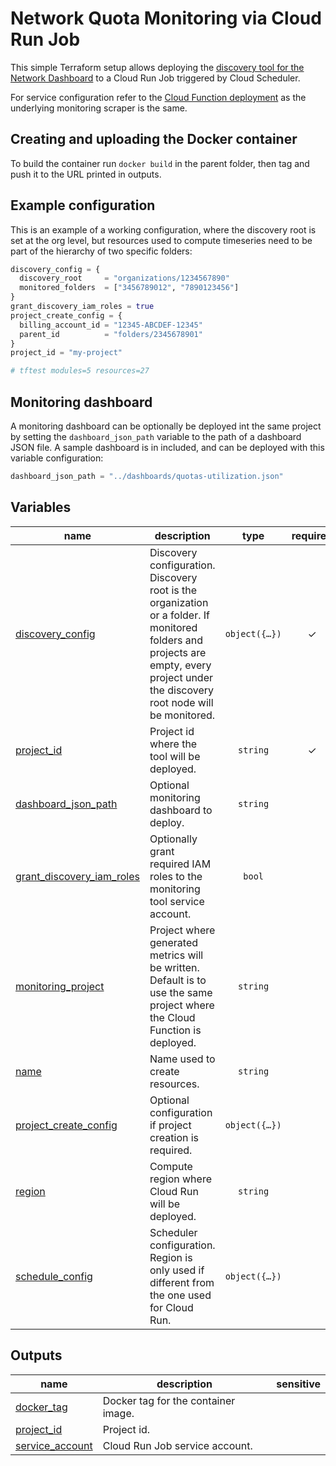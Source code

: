 # Network Quota Monitoring via Cloud Run Job

This simple Terraform setup allows deploying the [discovery tool for the Network Dashboard](../src/) to a Cloud Run Job triggered by Cloud Scheduler.

For service configuration refer to the [Cloud Function deployment](../deploy-cloud-function/) as the underlying monitoring scraper is the same.

## Creating and uploading the Docker container

To build the container run `docker build` in the parent folder, then tag and push it to the URL printed in outputs.

## Example configuration

This is an example of a working configuration, where the discovery root is set at the org level, but resources used to compute timeseries need to be part of the hierarchy of two specific folders:

```tfvars
discovery_config = {
  discovery_root     = "organizations/1234567890"
  monitored_folders  = ["3456789012", "7890123456"]
}
grant_discovery_iam_roles = true
project_create_config = {
  billing_account_id = "12345-ABCDEF-12345"
  parent_id          = "folders/2345678901"
}
project_id = "my-project"

# tftest modules=5 resources=27
```

## Monitoring dashboard

A monitoring dashboard can be optionally be deployed int the same project by setting the `dashboard_json_path` variable to the path of a dashboard JSON file. A sample dashboard is in included, and can be deployed with this variable configuration:

```tfvars
dashboard_json_path = "../dashboards/quotas-utilization.json"
```
<!-- BEGIN TFDOC -->
## Variables

| name | description | type | required | default |
|---|---|:---:|:---:|:---:|
| [discovery_config](variables.tf#L23) | Discovery configuration. Discovery root is the organization or a folder. If monitored folders and projects are empty, every project under the discovery root node will be monitored. | <code title="object&#40;&#123;&#10;  discovery_root     &#61; string&#10;  monitored_folders  &#61; optional&#40;list&#40;string&#41;, &#91;&#93;&#41;&#10;  monitored_projects &#61; optional&#40;list&#40;string&#41;, &#91;&#93;&#41;&#10;&#125;&#41;">object&#40;&#123;&#8230;&#125;&#41;</code> | ✓ |  |
| [project_id](variables.tf#L69) | Project id where the tool will be deployed. | <code>string</code> | ✓ |  |
| [dashboard_json_path](variables.tf#L17) | Optional monitoring dashboard to deploy. | <code>string</code> |  | <code>null</code> |
| [grant_discovery_iam_roles](variables.tf#L41) | Optionally grant required IAM roles to the monitoring tool service account. | <code>bool</code> |  | <code>false</code> |
| [monitoring_project](variables.tf#L48) | Project where generated metrics will be written. Default is to use the same project where the Cloud Function is deployed. | <code>string</code> |  | <code>null</code> |
| [name](variables.tf#L54) | Name used to create resources. | <code>string</code> |  | <code>&#34;netmon&#34;</code> |
| [project_create_config](variables.tf#L60) | Optional configuration if project creation is required. | <code title="object&#40;&#123;&#10;  billing_account_id &#61; string&#10;  parent_id          &#61; optional&#40;string&#41;&#10;&#125;&#41;">object&#40;&#123;&#8230;&#125;&#41;</code> |  | <code>null</code> |
| [region](variables.tf#L74) | Compute region where Cloud Run will be deployed. | <code>string</code> |  | <code>&#34;europe-west1&#34;</code> |
| [schedule_config](variables.tf#L80) | Scheduler configuration. Region is only used if different from the one used for Cloud Run. | <code title="object&#40;&#123;&#10;  crontab &#61; optional&#40;string, &#34;&#42;&#47;30 &#42; &#42; &#42; &#42;&#34;&#41;&#10;  region  &#61; optional&#40;string&#41;&#10;&#125;&#41;">object&#40;&#123;&#8230;&#125;&#41;</code> |  | <code>&#123;&#125;</code> |

## Outputs

| name | description | sensitive |
|---|---|:---:|
| [docker_tag](outputs.tf#L17) | Docker tag for the container image. |  |
| [project_id](outputs.tf#L22) | Project id. |  |
| [service_account](outputs.tf#L27) | Cloud Run Job service account. |  |
<!-- END TFDOC -->
